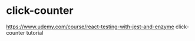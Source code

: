 # click-counter
https://www.udemy.com/course/react-testing-with-jest-and-enzyme click-counter tutorial
